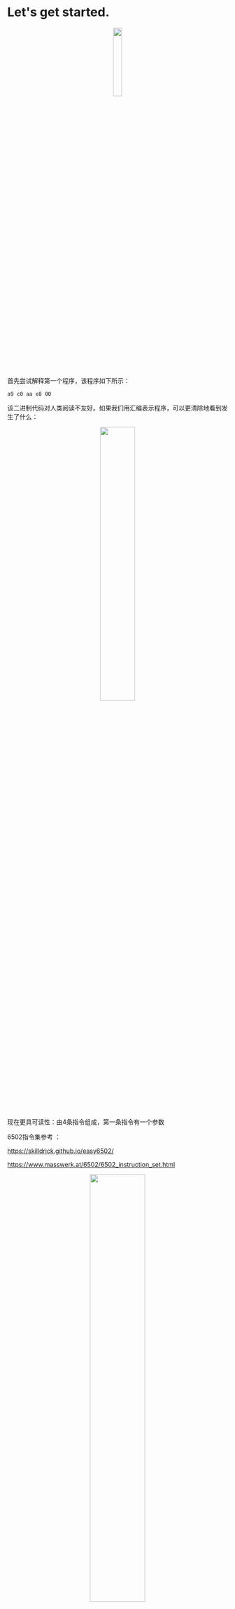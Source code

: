 # Let's get started.

 <div style="text-align:center"><img src="./images/ch3/chapter_logo.png" width="20%"/></div>

首先尝试解释第一个程序，该程序如下所示：


```
a9 c0 aa e8 00
```

该二进制代码对人类阅读不友好。如果我们用汇编表示程序，可以更清除地看到发生了什么：

<div style="text-align:center"><img src="./images/ch3.1/image_1_assembler.png" width="40%"/></div>

现在更具可读性：由4条指令组成，第一条指令有一个参数

6502指令集参考 ：

https://skilldrick.github.io/easy6502/

https://www.masswerk.at/6502/6502_instruction_set.html

<div style="text-align:center"><img src="./images/ch3.1/image_2_lda_spec.png" width="50%"/></div>

该命令将0xc0加载到累加寄存器A中，还需要更新状态寄存器P的一些位（bit 1 - Zero Flag和bit 7 - Negative Flag）


> LDA规范显示0xA9有一个参数，指令大小为2字节，一个用于操作码本身，一个用于参数。
>
> NES操作码有0个或1个显式参数，对于某些操作，显式参数可以占用两个字节，此时机器指令将占用3个字节。
>
> 一些操作使用PC作为隐式参数

让我们俯瞰一下CPU的结构：

```rust
pub struct CPU {
   pub register_a: u8,
   pub status: u8,
   pub program_counter: u16,
}
 
impl CPU {
   pub fn new() -> Self {
       CPU {
           register_a: 0,
           status: 0,
           program_counter: 0,
       }
   }
 
   pub fn interpret(&mut self, program: Vec<u8>) {
       todo!("")
   }
}
```

我们引入了程序计数器PC，用于追踪程序的当前位置。interpret采用可变引用，因为需要在执行期间修改`register_a`

CPU工作中以恒定的周期工作:
* 从指令存储器中取出下一条指令
* 译码
* 执行指令
* 重复循环

我们尝试实现todo

```rust 
pub fn interpret(&mut self, program: Vec<u8>) {
    self.program_counter = 0;

    loop {
        let opscode = program[self.program_counter as usize];
        self.program_counter += 1;

        match opscode {
            _ => todo!()
        }
    }
}
```

到目前位置一切正常，循环的退出后面实现，下面实现LDA(0xA9)

```rust
        match opscode {
            0xA9 => {
                let param = program[self.program_counter as usize];
                self.program_counter +=1;
                self.register_a = param;

                if self.register_a == 0 {
                    self.status = self.status | 0b0000_0010;
                } else {
                    self.status = self.status & 0b1111_1101;
                }

                if self.register_a & 0b1000_0000 != 0 {
                    self.status = self.status | 0b1000_0000;
                } else {
                    self.status = self.status & 0b0111_1111;
                }

            }
            _ => todo!()
        }
```

我们并没有做一些神奇的事情，仅仅是按照手册使用rust构建二进制算术功能。

> 根据结果对CPU的flag置位或者取消置位比较重要。

由于无限循环，我们还不能测试功能，这里需要实现BRK(0x00)：

```rust
        match opcode {
        // ...
            0x00 => {
                return;
            }
            _ => todo!()
        }
```

现在写一些测试：


```rust
#[cfg(test)]
mod test {
   use super::*;
 
   #[test]
   fn test_0xa9_lda_immidiate_load_data() {
       let mut cpu = CPU::new();
       cpu.interpret(vec![0xa9, 0x05, 0x00]);
       assert_eq!(cpu.register_a, 0x05);
       assert!(cpu.status & 0b0000_0010 == 0b00);
       assert!(cpu.status & 0b1000_0000 == 0);
   }

    #[test]
    fn test_0xa9_lda_zero_flag() {
        let mut cpu = CPU::new();
        cpu.interpret(vec![0xa9, 0x00, 0x00]);
        assert!(cpu.status & 0b0000_0010 == 0b10);
    }
}
```

> 这些已经足够了吗？ 还需要检查哪些内容？

现在我们来实现另一个操作码TAX

<div style="text-align:center"><img src="./images/ch3.1/image_3_tax_spec.png" width="50%"/></div>

功能比较简单：将值从A寄存器复制到X寄存器，并更新状态寄存器。

我们需要在CPU中引入`register_x`，然后就能实现TAX(0xAA)：

```rust
pub struct CPU {
//...
   pub register_x: u8,
}

impl CPU {
// ...    
    pub fn interpret(&mut self, program: Vec<u8>) {
// ...
        match opscode {
            //...  
            0xAA =>  {
                self.register_x = self.register_a;
            
                if self.register_x == 0 {
                    self.status = self.status | 0b0000_0010;
                } else {
                    self.status = self.status & 0b1111_1101;
                }

                if self.register_x & 0b1000_0000 != 0 {
                    self.status = self.status | 0b1000_0000;
                } else {
                    self.status = self.status & 0b0111_1111;
                }

            }
        }
    }
}
```

不要忘记写测试：


```rust 
   #[test]
   fn test_0xaa_tax_move_a_to_x() {
       let mut cpu = CPU::new();
       cpu.register_a = 10;
       cpu.interpret(vec![0xaa, 0x00]);
 
       assert_eq!(cpu.register_x, 10)
   }
```

在转到实现下一个opcode之前，我们必须承认现在的代码比较复杂
* interpret方法较为复杂，实现的功能太多
* TAX和LDA的实现方式有重复

重新修改如下：

```rust 
// ... 
  fn lda(&mut self, value: u8) {
       self.register_a = value;
       self.update_zero_and_negative_flags(self.register_a);
   }
 
   fn tax(&mut self) {
       self.register_x = self.register_a;
       self.update_zero_and_negative_flags(self.register_x);
   }
  
    fn update_zero_and_negative_flags(&mut self, result: u8) {
        if result == 0 {
            self.status = self.status | 0b0000_0010;
        } else {
            self.status = self.status & 0b1111_1101;
        }

        if result & 0b1000_0000 != 0 {
            self.status = self.status | 0b1000_0000;
        } else {
            self.status = self.status & 0b0111_1111;
        }
    }
// ...    
    pub fn interpret(&mut self, program: Vec<u8>) {
// ...
        match opscode {
            0xA9 => {
                let param = program[self.program_counter as usize];
                self.program_counter += 1;
                
                self.lda(param);
            }

            0xAA => self.tax(),

            0x00 => return,
            
            _ => todo!(),
        }
    }
}
```

现在的代码看起来更容易管理，跑一下测试吧。

为所有的opcode编写对应的测试非常重要，微小的错误就可能导致游戏逻辑中预科预知的影响。

<div style="text-align:center"><img src="./images/ch3.1/image_4_pacman_bug.gif" width="30%"/></div>

实现程序中的最后一个opcode也不是难事，作为exercise留下。

实现完成之后进程下面的测试：

```rust 
   #[test]
   fn test_5_ops_working_together() {
       let mut cpu = CPU::new();
       cpu.interpret(vec![0xa9, 0xc0, 0xaa, 0xe8, 0x00]);
 
       assert_eq!(cpu.register_x, 0xc1)
   }

    #[test]
    fn test_inx_overflow() {
        let mut cpu = CPU::new();
        cpu.register_x = 0xff;
        cpu.interpret(vec![0xe8, 0xe8, 0x00]);

        assert_eq!(cpu.register_x, 1)
    }
```
<br/>

------

> The full source code for this chapter: <a href="https://github.com/bugzmanov/nes_ebook/tree/master/code/ch3.1" target="_blank">GitHub</a>.
